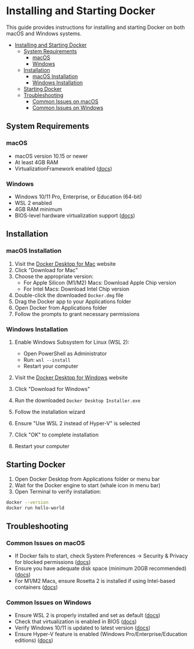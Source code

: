 # Installing and Starting Docker

This guide provides instructions for installing and starting Docker on both macOS and Windows systems.

- [Installing and Starting Docker](#installing-and-starting-docker)
  - [System Requirements](#system-requirements)
    - [macOS](#macos)
    - [Windows](#windows)
  - [Installation](#installation)
    - [macOS Installation](#macos-installation)
    - [Windows Installation](#windows-installation)
  - [Starting Docker](#starting-docker)
  - [Troubleshooting](#troubleshooting)
    - [Common Issues on macOS](#common-issues-on-macos)
    - [Common Issues on Windows](#common-issues-on-windows)

## System Requirements

### macOS

- macOS version 10.15 or newer
- At least 4GB RAM
- VirtualizationFramework enabled ([docs](https://github.com/docker/enable-macos-virtualization-framework))

### Windows

- Windows 10/11 Pro, Enterprise, or Education (64-bit)
- WSL 2 enabled
- 4GB RAM minimum
- BIOS-level hardware virtualization support ([docs](https://support.microsoft.com/en-us/windows/enable-virtualization-on-windows-c5578302-6e43-4b4b-a449-8ced115f58e1))

## Installation

### macOS Installation

1. Visit the [Docker Desktop for Mac](https://www.docker.com/products/docker-desktop) website
2. Click "Download for Mac"
3. Choose the appropriate version:
   - For Apple Silicon (M1/M2) Macs: Download Apple Chip version
   - For Intel Macs: Download Intel Chip version
4. Double-click the downloaded `Docker.dmg` file
5. Drag the Docker app to your Applications folder
6. Open Docker from Applications folder
7. Follow the prompts to grant necessary permissions

### Windows Installation

1. Enable Windows Subsystem for Linux (WSL 2):
   - Open PowerShell as Administrator
   - Run: `wsl --install`
   - Restart your computer

2. Visit the [Docker Desktop for Windows](https://www.docker.com/products/docker-desktop) website
3. Click "Download for Windows"
4. Run the downloaded `Docker Desktop Installer.exe`
5. Follow the installation wizard
6. Ensure "Use WSL 2 instead of Hyper-V" is selected
7. Click "OK" to complete installation
8. Restart your computer

## Starting Docker

1. Open Docker Desktop from Applications folder or menu bar
2. Wait for the Docker engine to start (whale icon in menu bar)
3. Open Terminal to verify installation:

```bash
docker --version
docker run hello-world
```

## Troubleshooting

### Common Issues on macOS

- If Docker fails to start, check System Preferences → Security & Privacy for blocked permissions ([docs](https://docs.docker.com/desktop/settings/mac/#security))
- Ensure you have adequate disk space (minimum 20GB recommended) ([docs](https://docs.docker.com/desktop/install/mac-install/#system-requirements))
- For M1/M2 Macs, ensure Rosetta 2 is installed if using Intel-based containers ([docs](https://support.apple.com/en-us/HT211861))

### Common Issues on Windows

- Ensure WSL 2 is properly installed and set as default ([docs](https://learn.microsoft.com/en-us/windows/wsl/install))
- Check that virtualization is enabled in BIOS ([docs](https://docs.docker.com/desktop/troubleshoot/topics/#virtualization))
- Verify Windows 10/11 is updated to latest version ([docs](https://docs.docker.com/desktop/install/windows-install/#system-requirements))
- Ensure Hyper-V feature is enabled (Windows Pro/Enterprise/Education editions) ([docs](https://docs.docker.com/desktop/troubleshoot/topics/#hyper-v))
